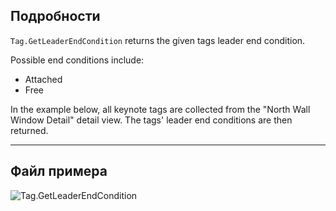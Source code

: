 ## Подробности
`Tag.GetLeaderEndCondition` returns the given tags leader end condition.

Possible end conditions include:
- Attached
- Free

In the example below, all keynote tags are collected from the "North Wall Window Detail" detail view. The tags' leader end conditions are then returned.

___
## Файл примера

![Tag.GetLeaderEndCondition](./Revit.Elements.Tag.GetLeaderEndCondition_img.jpg)
